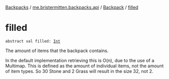 [Backpacks](../../index.md) / [me.bristermitten.backpacks.api](../index.md) / [Backpack](index.md) / [filled](./filled.md)

# filled

`abstract val filled: `[`Int`](https://kotlinlang.org/api/latest/jvm/stdlib/kotlin/-int/index.html)

The amount of items that the backpack contains.

In the default implementation retrieving this is O(n), due to the use of a Multimap.
This is defined as the amount of individual items, not the amount of item types.
So 30 Stone and 2 Grass will result in the size 32, not 2.

